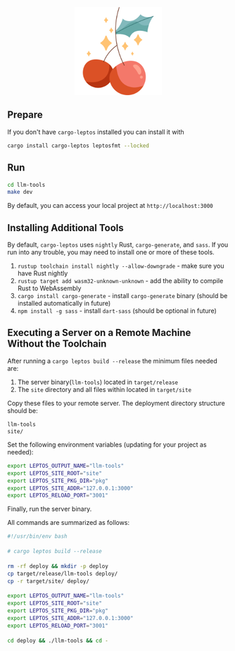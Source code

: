 <p align="center">
    <img src="/public/images/logo.png" alt="LLM-Tools Logo" height="200">
</p>

## Prepare

If you don't have `cargo-leptos` installed you can install it with

```sh
cargo install cargo-leptos leptosfmt --locked
```

## Run

```sh
cd llm-tools
make dev
```

By default, you can access your local project at `http://localhost:3000`

## Installing Additional Tools

By default, `cargo-leptos` uses `nightly` Rust, `cargo-generate`, and `sass`. If you run into any trouble, you may need to install one or more of these tools.

1. `rustup toolchain install nightly --allow-downgrade` - make sure you have Rust nightly
2. `rustup target add wasm32-unknown-unknown` - add the ability to compile Rust to WebAssembly
3. `cargo install cargo-generate` - install `cargo-generate` binary (should be installed automatically in future)
4. `npm install -g sass` - install `dart-sass` (should be optional in future)

## Executing a Server on a Remote Machine Without the Toolchain
After running a `cargo leptos build --release` the minimum files needed are:

1. The server binary(`llm-tools`) located in `target/release`
2. The `site` directory and all files within located in `target/site`

Copy these files to your remote server. The deployment directory structure should be:
```text
llm-tools
site/
```
Set the following environment variables (updating for your project as needed):
```sh
export LEPTOS_OUTPUT_NAME="llm-tools"
export LEPTOS_SITE_ROOT="site"
export LEPTOS_SITE_PKG_DIR="pkg"
export LEPTOS_SITE_ADDR="127.0.0.1:3000"
export LEPTOS_RELOAD_PORT="3001"
```
Finally, run the server binary.

All commands are summarized as follows:
```sh
#!/usr/bin/env bash

# cargo leptos build --release

rm -rf deploy && mkdir -p deploy
cp target/release/llm-tools deploy/
cp -r target/site/ deploy/

export LEPTOS_OUTPUT_NAME="llm-tools"
export LEPTOS_SITE_ROOT="site"
export LEPTOS_SITE_PKG_DIR="pkg"
export LEPTOS_SITE_ADDR="127.0.0.1:3000"
export LEPTOS_RELOAD_PORT="3001"

cd deploy && ./llm-tools && cd -
```
